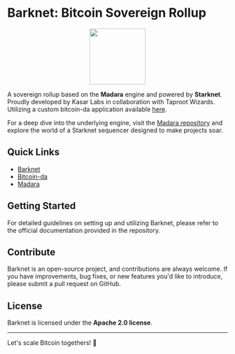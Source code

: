 # Barknet: Bitcoin Sovereign Rollup

<div align="center">
    <img src="https://kasar.io/_next/image?url=%2F_next%2Fstatic%2Fmedia%2FkasarLogo.0513044c.png&w=640&q=75" height="128">
</div>

A sovereign rollup based on the **Madara** engine and powered by **Starknet**. Proudly developed by Kasar Labs in collaboration with Taproot Wizards. Utilizing a custom bitcoin-da application available [here](https://github.com/KasarLabs/bitcoin-da).

For a deep dive into the underlying engine, visit the [Madara repository](https://github.com/keep-starknet-strange/madara) and explore the world of a Starknet sequencer designed to make projects soar.

## Quick Links

- [Barknet](https://github.com/KasarLabs/barknet)
- [Bitcoin-da](https://github.com/KasarLabs/bitcoin-da)
- [Madara](https://github.com/keep-starknet-strange/madara)

## Getting Started

For detailed guidelines on setting up and utilizing Barknet, please refer to the official documentation provided in the repository.

## Contribute

Barknet is an open-source project, and contributions are always welcome. If you have improvements, bug fixes, or new features you'd like to introduce, please submit a pull request on GitHub.

## License

Barknet is licensed under the **Apache 2.0 license**.

---

Let's scale Bitcoin togethers! 🚀